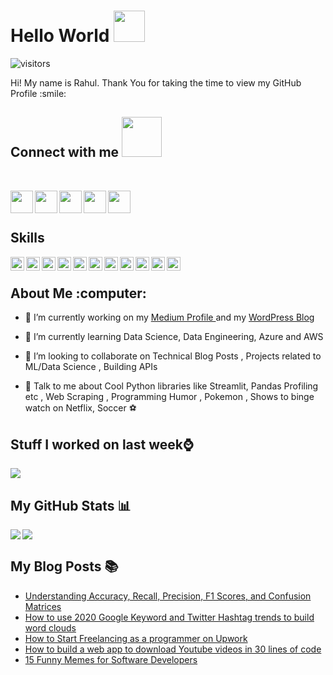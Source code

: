 # Hello World <img src = "https://raw.githubusercontent.com/MartinHeinz/MartinHeinz/master/wave.gif" width = 50px>
![visitors](https://visitor-badge.glitch.me/badge?page_id=rahulbanerjee26.rahulbanerjee261)

<div size='20px'> Hi! My name is Rahul. Thank You for taking the time to view my GitHub Profile :smile: 
<h2> Connect with me <img src='https://raw.githubusercontent.com/ShahriarShafin/ShahriarShafin/main/Assets/handshake.gif' width="64px"> </h2>
<br>
  
<a href='https://www.linkedin.com/in/rahulbanerjee2699/'> <img width = '36px' align= 'left' src="https://github.com/rahuldkjain/github-profile-readme-generator/blob/master/src/images/icons/Social/linked-in-alt.svg" /> </a>
<a href = 'https://realpythonproject.com'> <img  width='36px' align= 'left' src="https://github.com/rahuldkjain/github-profile-readme-generator/blob/master/src/images/icons/Social/wordpress.svg"> </a>
<a href = 'https://rahul1999.medium.com/'> <img  width='36px' align= 'left' src="https://github.com/rahuldkjain/github-profile-readme-generator/blob/master/src/images/icons/Social/medium.svg"> </a>
<a href = 'https://twitter.com/rahulbanerjee99'> <img  width='36px' align= 'left' src="https://github.com/rahuldkjain/github-profile-readme-generator/blob/master/src/images/icons/Social/twitter-alt.svg"> </a>
<a href = 'https://github.com/rahulbanerjee26'> <img  width='36px' align= 'left' src="https://github.com/rahuldkjain/github-profile-readme-generator/blob/master/src/images/icons/Social/github.svg"> </a>
<br>
<br>
 </div>


<h2> Skills </h2>
<img width ='22px' align='left' src ='https://raw.githubusercontent.com/rahulbanerjee26/githubAboutMeGenerator/main/icons/python.svg'>
<img width ='22px' align='left' src ='https://raw.githubusercontent.com/rahulbanerjee26/githubAboutMeGenerator/main/icons/flask.svg'>
<img width ='22px' align='left' src ='https://raw.githubusercontent.com/rahulbanerjee26/githubAboutMeGenerator/main/icons/azure.svg'>
<img width ='22px' align='left' src ='https://raw.githubusercontent.com/rahulbanerjee26/githubAboutMeGenerator/main/icons/c.svg'>
<img width ='22px' align='left' src ='https://raw.githubusercontent.com/rahulbanerjee26/githubAboutMeGenerator/main/icons/javascript.svg'>
<img width ='22px' align='left' src ='https://raw.githubusercontent.com/rahulbanerjee26/githubAboutMeGenerator/main/icons/mysql.svg'>
<img width ='22px' align='left' src ='https://raw.githubusercontent.com/rahulbanerjee26/githubAboutMeGenerator/main/icons/sqlite.svg'>
<img width ='22px' align='left' src ='https://raw.githubusercontent.com/rahulbanerjee26/githubAboutMeGenerator/main/icons/postgresql.svg'>
<img width ='22px' align='left' src ='https://raw.githubusercontent.com/rahulbanerjee26/githubAboutMeGenerator/main/icons/postman.svg'>
<img width ='22px' align='left' src ='https://raw.githubusercontent.com/rahulbanerjee26/githubAboutMeGenerator/main/icons/reactjs.svg'>
<img width ='22px' align='left' src ='https://raw.githubusercontent.com/rahulbanerjee26/githubAboutMeGenerator/main/icons/scikit.svg'>
<br>
<h2> About Me :computer: </h2>

- 🔭 I’m currently working on my <a href= 'https://rahul1999.medium.com/'> Medium Profile </a> and my <a href = 'https://www.realpythonproject.com/'> WordPress Blog </a>

- 🌱 I’m currently learning Data Science, Data Engineering, Azure and AWS

- 👯 I’m looking to collaborate on Technical Blog Posts , Projects related to ML/Data Science , Building APIs

- 💬 Talk to me about Cool Python libraries like Streamlit, Pandas Profiling etc , Web Scraping , Programming Humor , Pokemon , Shows to binge watch on Netflix, Soccer :soccer:
</div>

## Stuff I worked on last week⌚
<a href="https://github.com/anuraghazra/github-readme-stats">
  <img align="center" src="https://github-readme-stats.vercel.app/api/wakatime?username=@rahulbanerjee26&compact=True"/>
</a>

## My GitHub Stats 📊
<a href="https://github.com/anuraghazra/github-readme-stats">
  <img align="left" src="https://github-readme-stats.vercel.app/api?username=rahulbanerjee26&count_private=true&show_icons=true&theme=radical" />
</a>
<a href="https://github.com/anuraghazra/convoychat">
  <img align="center" src="https://github-readme-stats.vercel.app/api/top-langs/?username=rahulbanerjee26" />
</a>

## My Blog Posts :books:
<!-- BLOG-POST-LIST:START -->
- [Understanding Accuracy, Recall, Precision, F1 Scores, and Confusion Matrices](https://www.realpythonproject.com/understanding-accuracy-recall-precision-f1-scores-and-confusion-matrices/?utm_source=rss&utm_medium=rss&utm_campaign=understanding-accuracy-recall-precision-f1-scores-and-confusion-matrices)
- [How to use 2020 Google Keyword and Twitter Hashtag trends to build word clouds](https://www.realpythonproject.com/how-to-use-2020-google-keyword-and-twitter-hashtag-trends-to-build-word-clouds/?utm_source=rss&utm_medium=rss&utm_campaign=how-to-use-2020-google-keyword-and-twitter-hashtag-trends-to-build-word-clouds)
- [How to Start Freelancing as a programmer on Upwork](https://www.realpythonproject.com/how-to-start-freelancing-as-a-programmer-on-upwork/?utm_source=rss&utm_medium=rss&utm_campaign=how-to-start-freelancing-as-a-programmer-on-upwork)
- [How to build a web app to download Youtube videos in 30 lines of code](https://www.realpythonproject.com/how-to-build-a-web-app-to-download-youtube-videos-in-30-lines-of-code/?utm_source=rss&utm_medium=rss&utm_campaign=how-to-build-a-web-app-to-download-youtube-videos-in-30-lines-of-code)
- [15 Funny Memes for Software Developers](https://www.realpythonproject.com/15-funny-memes-for-software-developers/?utm_source=rss&utm_medium=rss&utm_campaign=15-funny-memes-for-software-developers)
<!-- BLOG-POST-LIST:END -->



 
